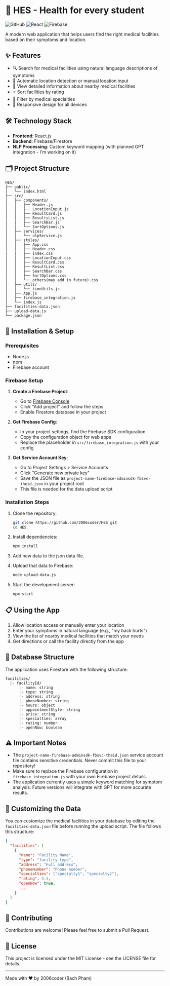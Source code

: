 # 🏥 HES - Health for every student

![GitHub](https://img.shields.io/github/license/2006coder/HES)
![React](https://img.shields.io/badge/React-18.2.0-blue)
![Firebase](https://img.shields.io/badge/Firebase-10.7.0-orange)

A modern web application that helps users find the right medical facilities based on their symptoms and location. 

## ✨ Features

- 🔍 Search for medical facilities using natural language descriptions of symptoms
- 📍 Automatic location detection or manual location input
- 🏥 View detailed information about nearby medical facilities
- ⭐ Sort facilities by rating
- 🔬 Filter by medical specialties
- 📱 Responsive design for all devices

## 🛠️ Technology Stack

- **Frontend**: React.js
- **Backend**: Firebase/Firestore
- **NLP Processing**: Custom keyword mapping (with planned GPT integration - I'm working on it)

## 🗂️ Project Structure

```
HES/
├── public/
│   └── index.html
├── src/
│   ├── components/
│   │   ├── Header.js
│   │   ├── LocationInput.js
│   │   ├── ResultCard.js
│   │   ├── ResultsList.js
|   |   ├── SearchBar.js
│   │   └── SortOptions.js
│   ├── services/
│   │   └── nlpService.js
│   ├── styles/
│   │   ├── App.css
│   │   ├── Header.css
|   |   ├── index.css
│   │   ├── LocationInput.css
│   │   ├── ResultCard.css
│   │   ├── ResultList.css
│   │   ├── SearchBar.css
│   │   ├── SortOptions.css
│   │   └── others(may add in future).css
│   ├── utils/
│   │   └── timeUtils.js
│   ├── App.js
│   ├── firebase_integration.js
│   └── index.js
├── facilities-data.json
├── upload-data.js
└── package.json
```

## 🚀 Installation & Setup

### Prerequisites

- Node.js
- npm
- Firebase account

### Firebase Setup

1. **Create a Firebase Project**:
   - Go to [Firebase Console](https://console.firebase.google.com/)
   - Click "Add project" and follow the steps
   - Enable Firestore database in your project

2. **Get Firebase Config**:
   - In your project settings, find the Firebase SDK configuration 
   - Copy the configuration object for web apps
   - Replace the placeholder in `src/firebase_integration.js` with your config

3. **Get Service Account Key**:
   - Go to Project Settings > Service Accounts
   - Click "Generate new private key"
   - Save the JSON file as `project-name-firebase-adminsdk-fbsvc-theid.json` in your project root
   - This file is needed for the data upload script

### Installation Steps

1. Clone the repository:
   ```bash
   git clone https://github.com/2006coder/HES.git
   cd HES
   ```

2. Install dependencies:
   ```bash
   npm install
   ```
3. Add new data to the json data file.

4. Upload that data to Firebase:
   ```bash
   node upload-data.js
   ```

5. Start the development server:
   ```bash
   npm start
   ```

## 📋 Using the App

1. Allow location access or manually enter your location
2. Enter your symptoms in natural language (e.g., "my back hurts")
3. View the list of nearby medical facilities that match your needs
4. Get directions or call the facility directly from the app

## 💾 Database Structure

The application uses Firestore with the following structure:

```
facilities/
  |- facilityId/
      |- name: string
      |- type: string
      |- address: string
      |- phoneNumber: string
      |- hours: object
      |- appointmentStyle: string
      |- price: string
      |- specialties: array
      |- rating: number
      |- openNow: boolean
```

## ⚠️ Important Notes

- The `project-name-firebase-adminsdk-fbsvc-theid.json` service account file contains sensitive credentials. Never commit this file to your repository!
- Make sure to replace the Firebase configuration in `firebase_integration.js` with your own Firebase project details.
- The application currently uses a simple keyword matching for symptom analysis. Future versions will integrate with GPT for more accurate results.

## 🔧 Customizing the Data

You can customize the medical facilities in your database by editing the `facilities-data.json` file before running the upload script. The file follows this structure:

```json
{
  "facilities": [
    {
      "name": "Facility Name",
      "type": "facility type",
      "address": "Full address",
      "phoneNumber": "Phone number",
      "specialties": ["specialty1", "specialty2"],
      "rating": 4.5,
      "openNow": true,
      ...
    }
  ]
}
```

## 🤝 Contributing

Contributions are welcome! Please feel free to submit a Pull Request.

## 📄 License

This project is licensed under the MIT License - see the LICENSE file for details.

---

Made with ❤️ by 2006coder (Bach Pham)
